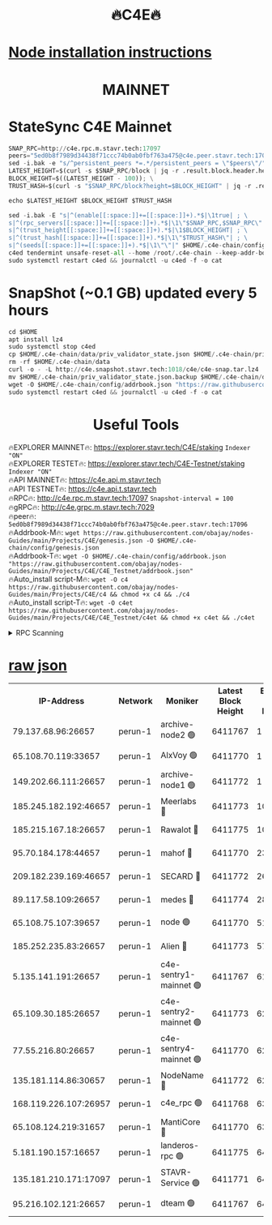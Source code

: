 <h1 align="center"> 🔥C4E🔥</h1>

[Node installation instructions](https://github.com/obajay/nodes-Guides/tree/main/Projects/C4E)
=

<h1 align="center"> MAINNET</h1>

# StateSync C4E Mainnet
```python
SNAP_RPC=http://c4e.rpc.m.stavr.tech:17097
peers="5ed0b8f7989d34438f71ccc74b0ab0fbf763a475@c4e.peer.stavr.tech:17096"
sed -i.bak -e "s/^persistent_peers *=.*/persistent_peers = \"$peers\"/" $HOME/.c4e-chain/config/config.toml
LATEST_HEIGHT=$(curl -s $SNAP_RPC/block | jq -r .result.block.header.height); \
BLOCK_HEIGHT=$((LATEST_HEIGHT - 100)); \
TRUST_HASH=$(curl -s "$SNAP_RPC/block?height=$BLOCK_HEIGHT" | jq -r .result.block_id.hash)

echo $LATEST_HEIGHT $BLOCK_HEIGHT $TRUST_HASH

sed -i.bak -E "s|^(enable[[:space:]]+=[[:space:]]+).*$|\1true| ; \
s|^(rpc_servers[[:space:]]+=[[:space:]]+).*$|\1\"$SNAP_RPC,$SNAP_RPC\"| ; \
s|^(trust_height[[:space:]]+=[[:space:]]+).*$|\1$BLOCK_HEIGHT| ; \
s|^(trust_hash[[:space:]]+=[[:space:]]+).*$|\1\"$TRUST_HASH\"| ; \
s|^(seeds[[:space:]]+=[[:space:]]+).*$|\1\"\"|" $HOME/.c4e-chain/config/config.toml
c4ed tendermint unsafe-reset-all --home /root/.c4e-chain --keep-addr-book
sudo systemctl restart c4ed && journalctl -u c4ed -f -o cat
```
# SnapShot (~0.1 GB) updated every 5 hours
```python
cd $HOME
apt install lz4
sudo systemctl stop c4ed
cp $HOME/.c4e-chain/data/priv_validator_state.json $HOME/.c4e-chain/priv_validator_state.json.backup
rm -rf $HOME/.c4e-chain/data
curl -o - -L http://c4e.snapshot.stavr.tech:1018/c4e/c4e-snap.tar.lz4 | lz4 -c -d - | tar -x -C $HOME/.c4e-chain --strip-components 2
mv $HOME/.c4e-chain/priv_validator_state.json.backup $HOME/.c4e-chain/data/priv_validator_state.json
wget -O $HOME/.c4e-chain/config/addrbook.json "https://raw.githubusercontent.com/obajay/nodes-Guides/main/Projects/C4E/addrbook.json"
sudo systemctl restart c4ed && journalctl -u c4ed -f -o cat
```
 <h1 align="center"> Useful Tools</h1>

🔥EXPLORER MAINNET🔥:  https://explorer.stavr.tech/C4E/staking            `Indexer "ON"` \
🔥EXPLORER TESTET🔥:   https://explorer.stavr.tech/C4E-Testnet/staking     `Indexer "ON"` \
🔥API MAINNET🔥:       https://c4e.api.m.stavr.tech \
🔥API TESTNET🔥:       https://c4e.api.t.stavr.tech \
🔥RPC🔥:               http://c4e.rpc.m.stavr.tech:17097                  `Snapshot-interval = 100` \
🔥gRPC🔥:              http://c4e.grpc.m.stavr.tech:7029 \
🔥peer🔥:              `5ed0b8f7989d34438f71ccc74b0ab0fbf763a475@c4e.peer.stavr.tech:17096` \
🔥Addrbook-M🔥:    ```wget https://raw.githubusercontent.com/obajay/nodes-Guides/main/Projects/C4E/genesis.json -O $HOME/.c4e-chain/config/genesis.json``` \
🔥Addrbook-T🔥:    ```wget -O $HOME/.c4e-chain/config/addrbook.json "https://raw.githubusercontent.com/obajay/nodes-Guides/main/Projects/C4E/C4E_Testnet/addrbook.json"``` \
🔥Auto_install script-M🔥: ```wget -O c4 https://raw.githubusercontent.com/obajay/nodes-Guides/main/Projects/C4E/c4 && chmod +x c4 && ./c4``` \
🔥Auto_install script-T🔥: ```wget -O c4et https://raw.githubusercontent.com/obajay/nodes-Guides/main/Projects/C4E/C4E_Testnet/c4et && chmod +x c4et && ./c4et```




<details>
<summary>RPC Scanning</summary>

<h2 align="center"> We scan nodes in real time every 4 hours. And we provide the final result of RPC endpoints.
We cannot influence the operation of these nodes in any way. </h2>


```python
If Voting Power is higher than 0 --> then the Node is a validator of the network and may be subject to attack and be a potential threat to the chain.
```
```python
We marked such validators with a red symbol
```

</details>

[raw json](https://rpc-check.c4e.stavr.tech/c4e/rpc-c4e-result.json)
=



<table><tr><th>IP-Address</th><th>Network</th><th>Moniker</th><th>Latest Block Height</th><th>Earliest Block Height</th><th>Catching Up</th><th>Tx Index</th><th>Voting Power</th><th>Scan Time</th></tr><tr><td>79.137.68.96:26657</td><td>perun-1</td><td>archive-node2 🟢</td><td>6411767</td><td>1</td><td>False</td><td>on</td><td>0</td><td>2023-12-23T11:07:50.875037014UTC</td></tr><tr><td>65.108.70.119:33657</td><td>perun-1</td><td>AlxVoy 🟢</td><td>6411770</td><td>1</td><td>False</td><td>on</td><td>0</td><td>2023-12-23T11:08:06.947810185UTC</td></tr><tr><td>149.202.66.111:26657</td><td>perun-1</td><td>archive-node1 🟢</td><td>6411772</td><td>1</td><td>False</td><td>on</td><td>0</td><td>2023-12-23T11:08:22.726441162UTC</td></tr><tr><td>185.245.182.192:46657</td><td>perun-1</td><td>Meerlabs 🔴</td><td>6411773</td><td>1051501</td><td>False</td><td>on</td><td>493550</td><td>2023-12-23T11:08:26.375615404UTC</td></tr><tr><td>185.215.167.18:26657</td><td>perun-1</td><td>Rawalot 🔴</td><td>6411775</td><td>1090501</td><td>False</td><td>on</td><td>579034</td><td>2023-12-23T11:08:37.612651720UTC</td></tr><tr><td>95.70.184.178:44657</td><td>perun-1</td><td>mahof 🔴</td><td>6411770</td><td>2342001</td><td>False</td><td>off</td><td>1357006</td><td>2023-12-23T11:08:06.286246971UTC</td></tr><tr><td>209.182.239.169:46657</td><td>perun-1</td><td>SECARD 🔴</td><td>6411772</td><td>2616101</td><td>False</td><td>off</td><td>675729</td><td>2023-12-23T11:08:20.397796983UTC</td></tr><tr><td>89.117.58.109:26657</td><td>perun-1</td><td>medes 🔴</td><td>6411774</td><td>2826001</td><td>False</td><td>off</td><td>471345</td><td>2023-12-23T11:08:32.843512833UTC</td></tr><tr><td>65.108.75.107:39657</td><td>perun-1</td><td>node 🟢</td><td>6411770</td><td>5198801</td><td>False</td><td>on</td><td>0</td><td>2023-12-23T11:08:09.392171917UTC</td></tr><tr><td>185.252.235.83:26657</td><td>perun-1</td><td>Alien 🔴</td><td>6411773</td><td>5736001</td><td>False</td><td>on</td><td>380508</td><td>2023-12-23T11:08:23.557301441UTC</td></tr><tr><td>5.135.141.191:26657</td><td>perun-1</td><td>c4e-sentry1-mainnet 🟢</td><td>6411767</td><td>6198001</td><td>False</td><td>on</td><td>0</td><td>2023-12-23T11:07:50.031967459UTC</td></tr><tr><td>65.109.30.185:26657</td><td>perun-1</td><td>c4e-sentry2-mainnet 🟢</td><td>6411773</td><td>6238301</td><td>False</td><td>on</td><td>0</td><td>2023-12-23T11:08:25.998148914UTC</td></tr><tr><td>77.55.216.80:26657</td><td>perun-1</td><td>c4e-sentry4-mainnet 🟢</td><td>6411770</td><td>6241001</td><td>False</td><td>on</td><td>0</td><td>2023-12-23T11:08:06.622031949UTC</td></tr><tr><td>135.181.114.86:30657</td><td>perun-1</td><td>NodeName 🔴</td><td>6411772</td><td>6284301</td><td>False</td><td>off</td><td>333717</td><td>2023-12-23T11:08:23.140411930UTC</td></tr><tr><td>168.119.226.107:26957</td><td>perun-1</td><td>c4e_rpc 🟢</td><td>6411768</td><td>6311768</td><td>False</td><td>on</td><td>0</td><td>2023-12-23T11:07:59.363380348UTC</td></tr><tr><td>65.108.124.219:31657</td><td>perun-1</td><td>MantiCore 🔴</td><td>6411770</td><td>6311770</td><td>False</td><td>off</td><td>837727</td><td>2023-12-23T11:08:05.849228169UTC</td></tr><tr><td>5.181.190.157:16657</td><td>perun-1</td><td>landeros-rpc 🟢</td><td>6411775</td><td>6406501</td><td>False</td><td>on</td><td>0</td><td>2023-12-23T11:08:37.304905745UTC</td></tr><tr><td>135.181.210.171:17097</td><td>perun-1</td><td>STAVR-Service 🟢</td><td>6411771</td><td>6409001</td><td>False</td><td>on</td><td>0</td><td>2023-12-23T11:08:11.827417162UTC</td></tr><tr><td>95.216.102.121:26657</td><td>perun-1</td><td>dteam 🟢</td><td>6411767</td><td>6411701</td><td>False</td><td>on</td><td>0</td><td>2023-12-23T11:07:50.460670984UTC</td></tr></table>
